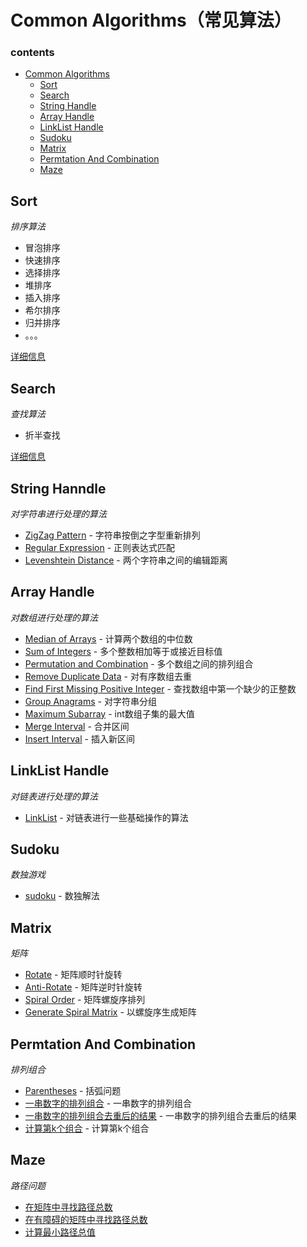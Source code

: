 # Common Algorithms（常见算法）

### contents

- [Common Algorithms](#common-algorithms)
    - [Sort](#sort)
    - [Search](#search)
    - [String Handle](#string-handle)
    - [Array Handle](#array-handle)
    - [LinkList Handle](#linklist-handle)
    - [Sudoku](#sudoku)
    - [Matrix](#matrix)
    - [Permtation And Combination](#permutation-and-combination)
    - [Maze](#maze)

## Sort

*排序算法*

- 冒泡排序
- 快速排序
- 选择排序
- 堆排序
- 插入排序
- 希尔排序
- 归并排序
- 。。。

[详细信息](https://github.com/BlurtHeart/algorithms/tree/master/sort)

## Search

*查找算法*

- 折半查找

[详细信息](https://github.com/BlurtHeart/algorithms/tree/master/search)

## String Hanndle

*对字符串进行处理的算法*

* [ZigZag Pattern](https://github.com/BlurtHeart/algorithms/tree/master/zigzag_pattern) - 字符串按倒之字型重新排列
* [Regular Expression](https://github.com/BlurtHeart/algorithms/tree/master/regular_expression) - 正则表达式匹配
* [Levenshtein Distance](https://github.com/BlurtHeart/algorithms/tree/master/levenshtein_distance) - 两个字符串之间的编辑距离

## Array Handle

*对数组进行处理的算法*

* [Median of Arrays](https://github.com/BlurtHeart/algorithms/tree/master/median-of-arrays#same-size-arrays) - 计算两个数组的中位数
* [Sum of Integers](https://github.com/BlurtHeart/algorithms/tree/master/sum_integer_to_target) - 多个整数相加等于或接近目标值
* [Permutation and Combination](https://github.com/BlurtHeart/algorithms/tree/master/permutation_combination) - 多个数组之间的排列组合
* [Remove Duplicate Data](https://github.com/BlurtHeart/algorithms/tree/master/array) - 对有序数组去重
* [Find First Missing Positive Integer](https://github.com/BlurtHeart/algorithms/tree/master/array) - 查找数组中第一个缺少的正整数
* [Group Anagrams](https://github.com/BlurtHeart/algorithms/tree/master/array) - 对字符串分组
* [Maximum Subarray](https://github.com/BlurtHeart/algorithms/tree/master/array) - int数组子集的最大值
* [Merge Interval](https://github.com/BlurtHeart/algorithms/tree/master/array) - 合并区间
* [Insert Interval](https://github.com/BlurtHeart/algorithms/tree/master/array) - 插入新区间

## LinkList Handle

*对链表进行处理的算法*

* [LinkList](https://github.com/BlurtHeart/algorithms/tree/master/linklist) - 对链表进行一些基础操作的算法

## Sudoku

*数独游戏*

* [sudoku](https://github.com/BlurtHeart/algorithms/tree/master/sudoku) - 数独解法

## Matrix

*矩阵*

* [Rotate](https://github.com/BlurtHeart/algorithms/tree/master/matrix/matrix.go#L10) - 矩阵顺时针旋转
* [Anti-Rotate](https://github.com/BlurtHeart/algorithms/tree/master/matrix/matrix.go#L28) - 矩阵逆时针旋转
* [Spiral Order](https://github.com/BlurtHeart/algorithms/tree/master/matrix/matrix.go#L40) - 矩阵螺旋序排列
* [Generate Spiral Matrix](https://github.com/BlurtHeart/algorithms/tree/master/matrix/matrix.go#L80) - 以螺旋序生成矩阵

## Permtation And Combination

*排列组合*

* [Parentheses](https://github.com/BlurtHeart/algorithms/tree/master/permutation_combination) - 括弧问题
* [一串数字的排列组合](https://github.com/BlurtHeart/algorithms/tree/master/permutation_combination) - 一串数字的排列组合
* [一串数字的排列组合去重后的结果](https://github.com/BlurtHeart/algorithms/tree/master/permutation_combination) - 一串数字的排列组合去重后的结果
* [计算第k个组合](https://github.com/BlurtHeart/algorithms/tree/master/permutation_combination) - 计算第k个组合

## Maze

*路径问题*

* [在矩阵中寻找路径总数](https://github.com/BlurtHeart/algorithms/tree/master/maze)
* [在有障碍的矩阵中寻找路径总数](https://github.com/BlurtHeart/algorithms/tree/master/maze)
* [计算最小路径总值](https://github.com/BlurtHeart/algorithms/tree/master/maze)